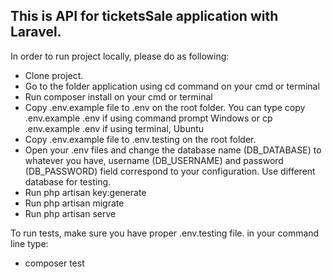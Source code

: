 ## This is API for ticketsSale application with Laravel.

In order to run project locally, please do as following:

* Clone project.
* Go to the folder application using cd command on your cmd or terminal
* Run composer install on your cmd or terminal
* Copy .env.example file to .env on the root folder. You can type copy .env.example .env if using command prompt Windows or cp .env.example .env if using terminal, Ubuntu
*  Copy .env.example file to .env.testing on the root folder. 
* Open your .env files and change the database name (DB_DATABASE) to whatever you have, username (DB_USERNAME) and password (DB_PASSWORD) field correspond to your configuration. Use different database for testing.
* Run php artisan key:generate
* Run php artisan migrate
* Run php artisan serve

To run tests, make sure you have proper .env.testing file.
in your command line type:
* composer test